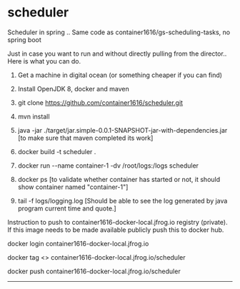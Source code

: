 # scheduler
Scheduler in spring .. Same code as container1616/gs-scheduling-tasks, no spring boot 

Just in case you want to run and without directly pulling from the director.. Here is what you can do. 

1) Get a machine in digital ocean (or something cheaper if you can find)

2) Install OpenJDK 8,  docker and maven

3) git clone https://github.com/container1616/scheduler.git

4) mvn install 

5) java -jar ./target/jar.simple-0.0.1-SNAPSHOT-jar-with-dependencies.jar [to make sure that maven completed its work]

6) docker build -t scheduler .

7) docker run --name container-1 -dv /root/logs:/logs scheduler

8) docker ps [to validate whether container has started or not, it should show container named "container-1"]

9)  tail -f logs/logging.log [Should be able to see the log generated by java program current time and quote.]


Instruction to push to container1616-docker-local.jfrog.io registry (private). If this image needs to be made available publicly push this to docker hub. 

docker login container1616-docker-local.jfrog.io

docker tag <<image name>> container1616-docker-local.jfrog.io/scheduler

docker push container1616-docker-local.jfrog.io/scheduler

-----------------

